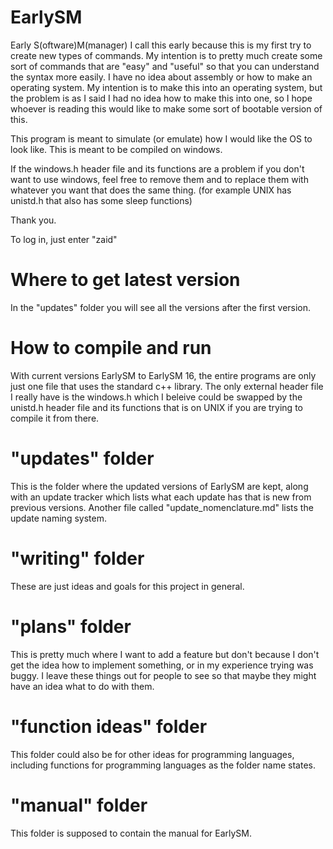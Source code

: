# EarlySM
Early S(oftware)M(manager)
I call this early because this is my first try to create new types of commands. My intention is to pretty much create some sort of commands that are "easy" and "useful" so that you can understand the syntax more easily. I have no idea about assembly or how to make an operating system. My intention is to make this into an operating system, but the problem is as I said I had no idea how to make this into one, so I hope whoever is reading this would like to make some sort of bootable version of this.

This program is meant to simulate (or emulate) how I would like the OS to look like. This is meant to be compiled on windows.

If the windows.h header file and its functions are a problem if you don't want to use windows, feel free to remove them and to replace them with whatever you want that does the same thing. (for example UNIX has unistd.h that also has some sleep functions)

Thank you.

To log in, just enter "zaid"
# Where to get latest version
In the "updates" folder you will see all the versions after the first version.
# How to compile and run
With current versions EarlySM to EarlySM 16, the entire programs are only just one file that uses the standard c++ library. The only external header file I really have is the windows.h which I beleive could be swapped by the unistd.h header file and its functions that is on UNIX if you are trying to compile it from there.
# "updates" folder
This is the folder where the updated versions of EarlySM are kept, along with an update tracker which lists what each update has that is new from previous versions. Another file called "update_nomenclature.md" lists the update naming system.
# "writing" folder
These are just ideas and goals for this project in general.
# "plans" folder
This is pretty much where I want to add a feature but don't because I don't get the idea how to implement something, or in my experience trying was buggy. I leave these things out for people to see so that maybe they might have an idea what to do with them.
# "function ideas" folder
This folder could also be for other ideas for programming languages, including functions for programming languages as the folder name states.
# "manual" folder
This folder is supposed to contain the manual for EarlySM.
